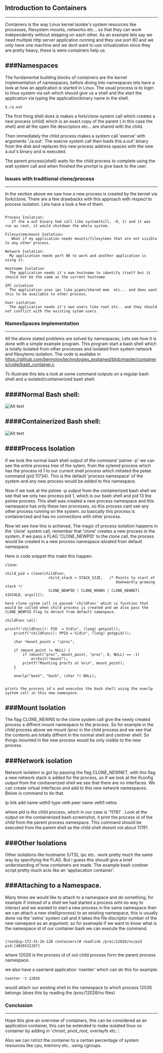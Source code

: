 ## Introduction to Containers
-----------------------------

Containers is the way Linux  kernel  isolate's system resources like processes, filesystem mounts, networks etc... so that they can work independently without stepping on each other. As an example lets say we need multiple  http server application running and they use port 80 and we only have one machine and we dont want to use virtualization since they are pretty heavy, these is were containers help us.

###Namespaces
-------------

The fundamental building blocks of containers are the kernel implementation of namespaces, before diving into namespaces lets have a look at how an application is started in Linux. The usual process is to login to linux system via ssh which should give us a shell and the start the application via typing the application/binary name in the shell.

    $./a.out

The first thing shell does is makes a fork/clone system call which creates a new process (child)  which is an exact copy of the parent ( in this case the shell) and  all the open file descriptors etc... are shared with the child. 

Then immediately the child process  makes a system call 'execve' with arguments './a.out'. The execve system call then loads this a.out' binary from the disk and replaces this new process address spaces with the new a.out's binary and is executed.

The parent process(shell) waits for the child process to complete using the wait system call and when finished the prompt is give back to the user.

### Issues with traditional clone/process
-----------------------------------------

In the section above we saw how a new process is created by the kernel via fork/clone, There are a few drawbacks with this approach with respect to process isolation. Lets have a look a few of them.

```

Process Isolation:
   If the a.out binary had call like system(kill, -9, 1) and it was run as root, it would shutdown the whole system. 

Filesystem/mount Isolation:
   What if my application needs mounts/filesytems that are not visible to any other process.

Network Isolation:
  My application needs port 80 to work and another application is using it.

Hostname Isolation
  The application needs it's own hostname to identify itself but it should not be the same as the current hostname

IPC isloation
  The application uses ipc like pipes/shared mem  etc... and does want this to be available to other process.

User isolation
  The application needs it's own users like root etc.. and they should not conflict with the existing sytem users.

```


### NamesSpaces implementation
------------------------------

All the above stated problems are solved by namespaces, Lets see how it is done with a simple example program. This program start a bash shell which is totally isolated from other processes and isolated from system network and filesytems isolation.
The code is availabe in https://github.com/bennojoy/technologies_explained/blob/master/containers/code/bash_container.c

To illustrate this lets a look at some command outputs on a regular bash shell and a isolated/containerized bash shell:

####Normal Bash shell:
-----------------------


![Alt text](/containers/images/container_host.png "Arch")  
  


####Containerized  Bash shell:
------------------------------

![Alt text](/containers/images/container_cont.png "Cont")  
     

####Process Isolation
---------------------

If we look the normal bash shell output of the command 'pstree -p' we can see the entire process tree of the sytem, from the sytemd process which has the process id 1 to our current shell process which initiated the pstee command (pid 11734).
This is the default 'process namespace' of the system and any new process would be added to this namespace.

Now if we look at the pstree -p output from the containerized bash shell we see that we only two process pid 1, which is our bash shell and pid 13 the pstree process. 
This shell was created a new process namespace and this namespace has only these two processes, so this process cant see any other process running on the system. so basically this process is containerized and has no connections with other process.

Now let see how this is achieved, The magic of process isolation happens in the 'clone' system call, remember that 'clone' creates a new process in the system, if we pass a FLAG 'CLONE_NEWPID' to the clone call, the process would be created in a new process namespace isloated from default namespace.

Here is code snippet this make this happen.

```
clone:

child_pid = clone(childFunc,
                    child_stack + STACK_SIZE,   /* Points to start of
                                                   downwardly growing stack */
                    CLONE_NEWPID | CLONE_NEWNS | CLONE_NEWNET| SIGCHLD, argv[1]);

here clone sytem call is passed 'childFunc' which is fucntion that would be called when child process is created and we also pass the CLONE_NEWPID Flag to detach from default namespace.

childFunc call:

printf("childFunc(): PID  = %ld\n", (long) getpid());
    printf("childFunc(): PPID = %ld\n", (long) getppid());

    char *mount_point = "/proc";

    if (mount_point != NULL) {
        if (mount("proc", mount_point, "proc", 0, NULL) == -1)
            errExit("mount");
        printf("Mounting procfs at %s\n", mount_point);
    }

    execlp("bash", "bash", (char *) NULL);


prints the process id's and executes the bash shell using the execlp system call in this new namespace.

```     

###Mount Isolation
------------------

The flag CLONE_NEWNS to the clone system call give the newly created process a diffrent mount namespace to the process. So for example in the child process above we mount /proc in the child process and we see that the contents are totally diffrent in the normal shell and continer shell.
So things mounted in the new process would be only visible to the new process.

###Network isolation
-------------------

Network isolation is got by passing the flag CLONE_NEWNET, with this flag a new network stack is added for the process, so if we look at the ifconfig output from the contianerized shell we see that there are no interfaces.
We can create virtual interfaces and add to this new network namespaces. Below is command to do that.

ip link add name veth0 type veth peer name veth1 netns <pid>

where pid is the child process, which in our case is '11781' . Look at the output on the containerized bash screenshot, it print the process id of the child from the parent process namespace. 
This command should be executed from the parent shell as the child shell doesnt not about 11781.

###Other Isolations
-------------------

Other isolations like hostname (UTS), ipc etc.. work pretty much the same way by specifying the FLAG. But i guess this shoudl give a brief understanding of how containers are made. The example bash continer script pretty much acts like an 'appliacation container'.



###Attaching to a Namespace.
---------------------------

Many times we would like to attach to a namespace and do something, for example if instead of a shell we had started a process wiht no way to interact and we wanted to start a new process in the same namespace then we can attach a new shell(process) to an existing namespace, this is usually done via the 'setns' system call and it takes the file discriptor number of the new namepace as an argument.
so for exameple if we want to know what is the namespace id of our container bash we can execute the command.

```

[root@ip-172-31-26-128 containers]# readlink /proc/12026/ns/pid 
pid:[4026532287]  

```

where 12026 is the process id of out child process form the parent process namespace.

we also have a userland application 'nsenter' which can do this for example:

    nsenter -t 12026 

would attach our existing shell to the namespace to which process 12026 belongs (does this by reading the /proc/12026/ns files)

### Conclusion
--------------

Hope this give an overview of containers, this can be considered as an application container, this can be extended to make isolated linux os container by adding in 'chroot, pivot_root, overlayfs etc..'.

Also we can rstrict the container to a certian percentage of system resources like cpu, memory etc.. using cgroups.

 
